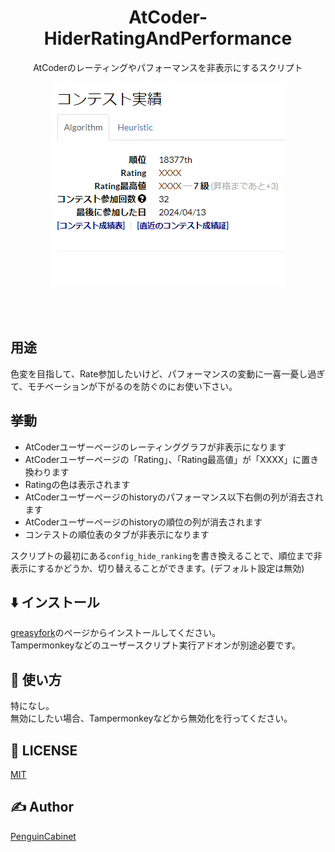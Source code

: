 <div align="center">

# AtCoder-HiderRatingAndPerformance

AtCoderのレーティングやパフォーマンスを非表示にするスクリプト

![img](img/img1.png)

<br>
<br>
</div>

## 用途
色変を目指して、Rate参加したいけど、パフォーマンスの変動に一喜一憂し過ぎて、モチベーションが下がるのを防ぐのにお使い下さい。    

## 挙動
* AtCoderユーザーページのレーティンググラフが非表示になります
* AtCoderユーザーページの「Rating」、「Rating最高値」が「XXXX」に置き換わります
* Ratingの色は表示されます
* AtCoderユーザーページのhistoryのパフォーマンス以下右側の列が消去されます
* AtCoderユーザーページのhistoryの順位の列が消去されます
* コンテストの順位表のタブが非表示になります

スクリプトの最初にある`config_hide_ranking`を書き換えることで、順位まで非表示にするかどうか、切り替えることができます。(デフォルト設定は無効)

## ⬇️ インストール
[greasyfork](https://greasyfork.org/ja/scripts/492653-atcoder-hiderratingandperformance)のページからインストールしてください。    
Tampermonkeyなどのユーザースクリプト実行アドオンが別途必要です。    

## 🔨 使い方
特になし。     
無効にしたい場合、Tampermonkeyなどから無効化を行ってください。    

## 🎫 LICENSE

[MIT](./LICENSE)

## ✍ Author

[PenguinCabinet](https://github.com/PenguinCabinet)
